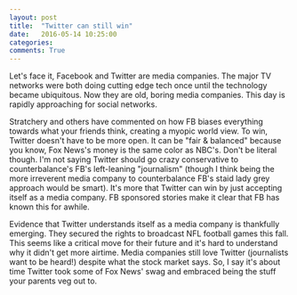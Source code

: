 ```yaml
---
layout: post
title:  "Twitter can still win"
date:   2016-05-14 10:25:00
categories:
comments: True
---
```



Let's face it, Facebook and Twitter are media companies. The major TV networks were both doing cutting edge tech once until the technology became ubiquitous. Now they are old, boring media companies. This day is rapidly approaching for social networks.

Stratchery and others have commented on how FB biases everything towards what your friends think, creating a myopic world view. To win, Twitter doesn't have to be more open. It can be "fair & balanced" because you know, Fox News's money is the same color as NBC's. Don't be literal though. I'm not saying Twitter should go crazy conservative to counterbalance's FB's left-leaning "journalism" (though I think being the more irreverent media company to counterbalance FB's staid lady grey approach would be smart). It's more that Twitter can win by just accepting itself as a media company. FB sponsored stories make it clear that FB has known this for awhile. 

Evidence that Twitter understands itself as a media company is thankfully emerging. They secured the rights to broadcast NFL football games this fall. This seems like a critical move for their future and it's hard to understand why it didn't get more airtime. Media companies still love Twitter (journalists want to be heard!) despite what the stock market says. So, I say it's about time Twitter took some of Fox News' swag and embraced being the stuff your parents veg out to.

